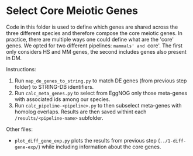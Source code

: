 # Select Core Meiotic Genes

Code in this folder is used to define which genes are shared across the three different species and therefore compose the core meiotic genes. In practice, there are multiple ways one could define what are the 'core' genes. We opted for two different pipelines: `mammals' and `core'. The first only considers HS and MM genes, the second includes genes also present in DM.


Instructions:
1. Run `map_de_genes_to_string.py` to match DE genes (from previous step folder) to STRING-DB identifiers.
2. Run `calc_meta_genes.py` to select from EggNOG only those meta-genes with associated ids among our species.
2. Run `calc_pipeline-<pipeline>.py` to then subselect meta-genes with homolog overlaps. Results are then saved withint each `/results/<pipeline-name>` subfolder.


Other files:
- `plot_diff_gene_exp.py` plots the results from previous step (`../1-diff-gene-exp/`) while including information about the core genes.